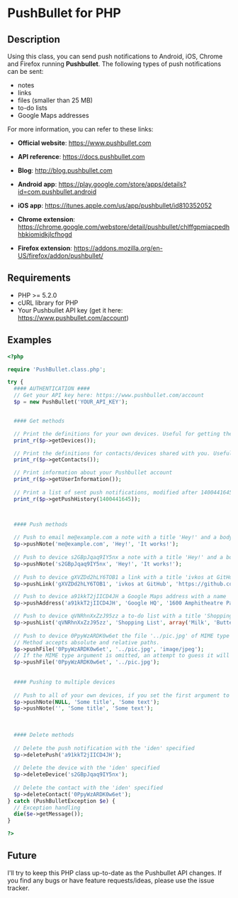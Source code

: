 PushBullet for PHP
==================

## Description
Using this class, you can send push notifications to Android, iOS, Chrome and Firefox running **Pushbullet**. The following types of push notifications can be sent:
* notes
* links
* files (smaller than 25 MB)
* to-do lists
* Google Maps addresses

For more information, you can refer to these links:
* **Official website**: https://www.pushbullet.com
* **API reference**: https://docs.pushbullet.com
* **Blog**: http://blog.pushbullet.com

* **Android app**: https://play.google.com/store/apps/details?id=com.pushbullet.android
* **iOS app**: https://itunes.apple.com/us/app/pushbullet/id810352052
* **Chrome extension**: https://chrome.google.com/webstore/detail/pushbullet/chlffgpmiacpedhhbkiomidkjlcfhogd
* **Firefox extension**: https://addons.mozilla.org/en-US/firefox/addon/pushbullet/

## Requirements
* PHP >= 5.2.0
* cURL library for PHP
* Your Pushbullet API key (get it here: https://www.pushbullet.com/account)

## Examples
```php
<?php

require 'PushBullet.class.php';

try {
  #### AUTHENTICATION ####
  // Get your API key here: https://www.pushbullet.com/account
  $p = new PushBullet('YOUR_API_KEY');


  #### Get methods

  // Print the definitions for your own devices. Useful for getting the 'iden' for using with the push methods.
  print_r($p->getDevices());

  // Print the definitions for contacts/devices shared with you. Useful for getting 'iden', too.
  print_r($p->getContacts());

  // Print information about your Pushbullet account
  print_r($p->getUserInformation());
  
  // Print a list of sent push notifications, modified after 1400441645 unix time
  print_r($p->getPushHistory(1400441645));



  #### Push methods
  
  // Push to email me@example.com a note with a title 'Hey!' and a body 'It works!'
  $p->pushNote('me@example.com', 'Hey!', 'It works!');
  
  // Push to device s2GBpJqaq9IY5nx a note with a title 'Hey!' and a body 'It works!'
  $p->pushNote('s2GBpJqaq9IY5nx', 'Hey!', 'It works!');
  
  // Push to device gXVZDd2hLY6TOB1 a link with a title 'ivkos at GitHub', a URL 'https://github.com/ivkos' and body 'Pretty useful.'
  $p->pushLink('gXVZDd2hLY6TOB1', 'ivkos at GitHub', 'https://github.com/ivkos', 'Pretty useful.');

  // Push to device a91kkT2jIICD4JH a Google Maps address with a name 'Google HQ' and an address '1600 Amphitheatre Parkway'
  $p->pushAddress('a91kkT2jIICD4JH', 'Google HQ', '1600 Amphitheatre Parkway');

  // Push to device qVNRhnXxZzJ95zz a to-do list with a title 'Shopping List' and items 'Milk' and 'Butter'
  $p->pushList('qVNRhnXxZzJ95zz', 'Shopping List', array('Milk', 'Butter'));
  
  // Push to device 0PpyWzARDK0w6et the file '../pic.jpg' of MIME type image/jpeg
  // Method accepts absolute and relative paths.
  $p->pushFile('0PpyWzARDK0w6et', '../pic.jpg', 'image/jpeg');
  // If the MIME type argument is omitted, an attempt to guess it will be made.
  $p->pushFile('0PpyWzARDK0w6et', '../pic.jpg');
  
  
  #### Pushing to multiple devices
  
  // Push to all of your own devices, if you set the first argument to NULL or an empty string
  $p->pushNote(NULL, 'Some title', 'Some text');
  $p->pushNote('', 'Some title', 'Some text');
  
  
  
  #### Delete methods
  
  // Delete the push notification with the 'iden' specified
  $p->deletePush('a91kkT2jIICD4JH');
  
  // Delete the device with the 'iden' specified
  $p->deleteDevice('s2GBpJqaq9IY5nx');
  
  // Delete the contact with the 'iden' specified
  $p->deleteContact('0PpyWzARDK0w6et');
} catch (PushBulletException $e) {
  // Exception handling
  die($e->getMessage());
}

?>
```

## Future
I'll try to keep this PHP class up-to-date as the Pushbullet API changes. If you find any bugs or have feature requests/ideas, please use the issue tracker.
